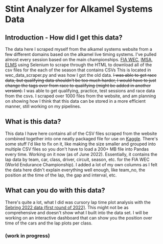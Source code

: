 # Stint Analyzer for Alkamel Systems Data

## Introduction - How did I get this data?
The data here I scraped myself from the alkamel systems website from a few different domains based on the alkamel live timing systems. I've pulled almost every session based on the main championships. [FIA WEC](https://fiawec.alkamelsystems.com), [IMSA](https://imsa.alkamelsystems.com), [ELMS](https://elms.alkamelsystems.com) using Selenium to scrape through the HTML to download all of the csv files for the each of the season that contains CSVs This is located in wec_data_scraper.py and was how I got the old data. ~~I was able to get race data, but qualifying data shouldn't be too much harder, I would have to just change the tags over from race to qualifying (might be added in another version).~~ I was able to get qualifying, practice, test sessions and race data from the csvs. I scraped over 1000 files from the website, and am planning on showing how I think that this data can be stored in a more efficient manner, still working on my pipelines. 

## What is this data?
This data I have here contains all of the CSV files scraped from the website combined together into one neatly packaged file for use on [Kaggle](https://www.kaggle.com/datasets/tristenterracciano/fia-wec-lap-data-20122022). There's some stuff I'd like to fix on it, like making the size smaller and grouped into multiple CSV files so you don't have to load a 200+ MB file into Pandas every time. Working on it now (as of June 2022). Essentially, it contains the lap data by team, car, class, driver, circuit, season, etc. for the FIA WEC (World Endurance Championship). I added a lot of my own columns as I felt the data here didn't explain everything well enough, like team_no, the position at the time of the lap, the gap and interval, etc.

## What can you do with this data?
There's quite a lot, what I did was cursory lap time plot analysis with the [Sebring 2022 data (first round of 2022)](https://www.kaggle.com/code/tristenterracciano/sebring-2022-lap-time-analysis). This might not be as comprehensive and doesn't show what I built into the data set. I will be working on an interactive dashboard that can show you the position over time of the cars and the lap plots per class. 

### (work in progress)
